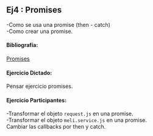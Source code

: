 ## Ej4 : Promises
-Como se usa una promise (then - catch)   
-Como crear una promise.  

#### Bibliografía:
[Promises](https://strongloop.com/strongblog/promises-in-node-js-an-alternative-to-callbacks/)

#### Ejercicio Dictado:
Pensar ejercicio promises. 

#### Ejercicio Participantes:  
-Transformar el objeto `request.js` en una promise.  
-Transformar el objeto `meli.service.js` en una promise.  
Cambiar las callbacks por then y catch.  
